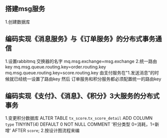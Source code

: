 ## 搭建msg服务
1.创建数据库
   
## 编码实现《消息服务》与《订单服务》的分布式事务通信
1.设置rabbitmq 交换器的名字
  mq.msg.exchange=msg.exchange
2.统一路由key
  mq.msg.queue.routing.key=order.routing.key
  mq.msg.queue.routing.key=score.routing.key
  由支付服务在"1.发送消息"的时候就已经统一设置了路由key
  然后 订单服务和积分服务都必须配置统一的路由key
  
  
## 编码实现《支付》、《消息》、《积分》3大服务的分布式事务
1.变更积分数据库
ALTER TABLE `tx_score`.`tx_score_detail`
  ADD COLUMN `type` TINYINT(4) DEFAULT 0  NOT NULL  COMMENT '积分类型 0=消耗，1=新增' AFTER `score`;
2.按设计图流程来编